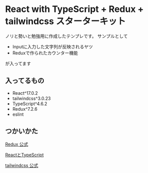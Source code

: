 # React with TypeScript + Redux + tailwindcss スターターキット

ノリと勢いと勉強用に作成したテンプレです。
サンプルとして

- Inputに入力した文字列が反映されるヤツ
- Reduxで作られたカウンター機能

が入ってます

## 入ってるもの

- React^17.0.2
- tailwindcss^3.0.23
- TypeScript^4.6.2
- Redux^7.2.6
- eslint

## つかいかた

[Redux 公式](https://redux.js.org/tutorials/essentials/part-1-overview-concepts)

[ReactとTypeScript](https://future-architect.github.io/typescript-guide/react.html)

[tailwindcss 公式](https://tailwindcss.com/)